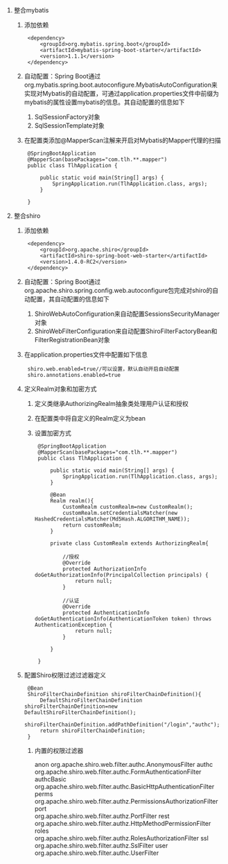 1. 整合mybatis
	1. 添加依赖

			<dependency>
				<groupId>org.mybatis.spring.boot</groupId>
				<artifactId>mybatis-spring-boot-starter</artifactId>
				<version>1.1.1</version>
			</dependency>
	2. 自动配置：Spring Boot通过org.mybatis.spring.boot.autoconfigure.MybatisAutoConfiguration来实现对Mybatis的自动配置，可通过application.properties文件中前缀为mybatis的属性设置mybatis的信息。其自动配置的信息如下
		1. SqlSessionFactory对象
		2. SqlSessionTemplate对象
	3. 在配置类添加@MapperScan注解来开启对Mybatis的Mapper代理的扫描
		
			@SpringBootApplication
			@MapperScan(basePackages="com.tlh.**.mapper")
			public class TlhApplication {
			
				public static void main(String[] args) {
					SpringApplication.run(TlhApplication.class, args);
				}
			
			}
2. 整合shiro
	1. 添加依赖

			<dependency>
				<groupId>org.apache.shiro</groupId>
				<artifactId>shiro-spring-boot-web-starter</artifactId>
				<version>1.4.0-RC2</version>
			</dependency>
	2. 自动配置：Spring Boot通过org.apache.shiro.spring.config.web.autoconfigure包完成对shiro的自动配置，其自动配置的信息如下
		1. ShiroWebAutoConfiguration来自动配置SessionsSecurityManager对象
		2. ShiroWebFilterConfiguration来自动配置ShiroFilterFactoryBean和FilterRegistrationBean对象
	3. 在application.properties文件中配置如下信息

			shiro.web.enabled=true//可以设置，默认自动开启自动配置
			shiro.annotations.enabled=true
	4. 定义Realm对象和加密方式
		1. 定义类继承AuthorizingRealm抽象类处理用户认证和授权
		2. 在配置类中将自定义的Realm定义为bean
		3. 设置加密方式

				@SpringBootApplication
				@MapperScan(basePackages="com.tlh.**.mapper")
				public class TlhApplication {
				
					public static void main(String[] args) {
						SpringApplication.run(TlhApplication.class, args);
					}
				
					@Bean
					Realm realm(){
						CustomRealm customRealm=new CustomRealm();
						customRealm.setCredentialsMatcher(new HashedCredentialsMatcher(Md5Hash.ALGORITHM_NAME));
						return customRealm;
					}
					
					private class CustomRealm extends AuthorizingRealm{
				
						//授权
						@Override
						protected AuthorizationInfo doGetAuthorizationInfo(PrincipalCollection principals) {
							return null;
						}
				
						//认证
						@Override
						protected AuthenticationInfo doGetAuthenticationInfo(AuthenticationToken token) throws AuthenticationException {
							return null;
						}
						
					}
					
				}
	5. 配置Shiro权限过滤过滤器定义

			@Bean
		    ShiroFilterChainDefinition shiroFilterChainDefinition(){
		        DefaultShiroFilterChainDefinition shiroFilterChainDefinition=new DefaultShiroFilterChainDefinition();
		        shiroFilterChainDefinition.addPathDefinition("/login","authc");
		        return shiroFilterChainDefinition;
		    }
		1. 内置的权限过滤器
			
			anon	org.apache.shiro.web.filter.authc.AnonymousFilter
			authc	org.apache.shiro.web.filter.authc.FormAuthenticationFilter
			authcBasic	
			org.apache.shiro.web.filter.authc.BasicHttpAuthenticationFilter
			perms	
			org.apache.shiro.web.filter.authz.PermissionsAuthorizationFilter
			port	
			org.apache.shiro.web.filter.authz.PortFilter
			rest	
			org.apache.shiro.web.filter.authz.HttpMethodPermissionFilter
			roles	
			org.apache.shiro.web.filter.authz.RolesAuthorizationFilter
			ssl	org.apache.shiro.web.filter.authz.SslFilter
			user	org.apache.shiro.web.filter.authc.UserFilter